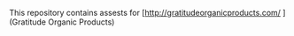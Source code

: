 This repository contains assests for [http://gratitudeorganicproducts.com/
](Gratitude Organic Products)

